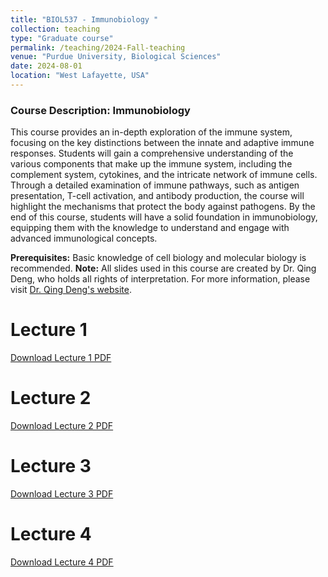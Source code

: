 ```yaml
---
title: "BIOL537 - Immunobiology "
collection: teaching
type: "Graduate course"
permalink: /teaching/2024-Fall-teaching
venue: "Purdue University, Biological Sciences"
date: 2024-08-01
location: "West Lafayette, USA"
---
```


### Course Description: Immunobiology

This course provides an in-depth exploration of the immune system, focusing on the key distinctions between the innate and adaptive immune responses. Students will gain a comprehensive understanding of the various components that make up the immune system, including the complement system, cytokines, and the intricate network of immune cells. Through a detailed examination of immune pathways, such as antigen presentation, T-cell activation, and antibody production, the course will highlight the mechanisms that protect the body against pathogens. By the end of this course, students will have a solid foundation in immunobiology, equipping them with the knowledge to understand and engage with advanced immunological concepts.

**Prerequisites:** Basic knowledge of cell biology and molecular biology is recommended.
**Note:** All slides used in this course are created by Dr. Qing Deng, who holds all rights of interpretation. For more information, please visit [Dr. Qing Deng's website](https://www.denglab.us/home).


Lecture 1
=========
[Download Lecture 1 PDF](http://www.kunmingshao.com/files/BIO537_L1.pdf)

Lecture 2
=========
[Download Lecture 2 PDF](http://www.kunmingshao.com/files/BIO537_L2.pdf)

Lecture 3
=========
[Download Lecture 3 PDF](http://www.kunmingshao.com/files/BIO537_L3.pdf)

Lecture 4
=========
[Download Lecture 4 PDF](http://www.kunmingshao.com/files/BIO537_L4.pdf)
